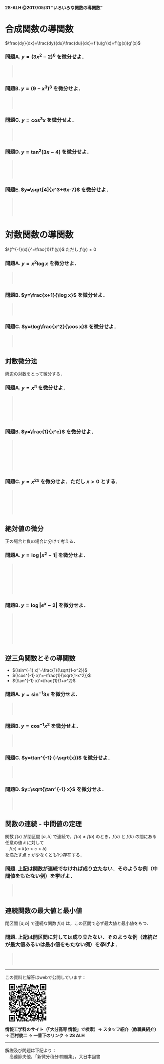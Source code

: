 
<!-- > pandoc main.md --mathjax -c ../../css/mathjax.css --include-in-header=../in-header.txt --include-before-body=../before-body.txt --include-after-body=../after-body.txt -s -o main.html -->

**2S-ALH @2017/05/31 “いろいろな関数の導関数”**

# 合成関数の導関数

$\frac{dy}{dx}=\frac{dy}{du}\frac{du}{dx}=f'(u)g'(x)=f'(g(x))g'(x)$

### 問題A. $y=(3x^2-2)^6$ を微分せよ．

>　  
>　

### 問題B. $y=(9-x^3)^3$ を微分せよ．

>　  
>　

### 問題C. $y=\cos^3 x$ を微分せよ．

>　  
>　

### 問題D. $y=\tan^2(3x-4)$ を微分せよ．

>　  
>　  
>　

<div style="page-break-before:always"></div>

### 問題E. $y=\sqrt[4]{x^3+6x-7}$ を微分せよ．

>　  
>　  
> 　

# 対数関数の導関数

$\{f^{-1}(x)\}'=\frac{1}{f'(y)}$ ただし $f'(y)\ne0$

### 問題A. $y=x^2\log x$ を微分せよ．

>　  
>　

### 問題B. $y=\frac{x+1}{\log x}$ を微分せよ．

>　  
>　

### 問題C. $y=\log\frac{x^2}{\cos x}$ を微分せよ．

>　  
>　

## 対数微分法

両辺の対数をとって微分する．

### 問題A. $y=x^\pi$ を微分せよ．

>　  
>　  
>　  
>　

### 問題B. $y=\frac{1}{x^e}$ を微分せよ．

>　  
>　  
>　  
>　  
>　

### 問題C. $y=x^{2x}$ を微分せよ．ただし $x>0$ とする．

>　  
>　  
>　  
>　

<div style="page-break-before:always"></div>

## 絶対値の微分

正の場合と負の場合に分けて考える．

### 問題A. $y=\log|x^2-1|$ を微分せよ．

>　  
>　  
>　  
>　  
>　

### 問題B. $y=\log|e^x-2|$ を微分せよ．

>　  
>　  
>　  
>　  
>　

<div style="page-break-before:always"></div>

## 逆三角関数とその導関数

- $(\sin^{-1} x)'=\frac{1}{\sqrt{1-x^2}}$
- $(\cos^{-1} x)'=-\frac{1}{\sqrt{1-x^2}}$
- $(\tan^{-1} x)'=\frac{1}{1+x^2}$

### 問題A. $y=\sin^{-1} 3x$ を微分せよ．

>　  
>　

### 問題B. $y=\cos^{-1} x^2$ を微分せよ．

>　  
>　

### 問題C. $y=\tan^{-1} (-\sqrt{x})$ を微分せよ．

>　  
>　

<div style="page-break-before:always"></div>

### 問題D. $y=\sqrt{\tan^{-1} x}$ を微分せよ．

>　  
>　  

<div style="page-break-before:always"></div>

## 関数の連続 - 中間値の定理

関数 $f(x)$ が閉区間 $[a,b]$ で連続で，$f(a)\ne f(b)$ のとき，$f(a)$ と $f(b)$ の間にある任意の値 $k$ に対して  
　$f(c)=k (a<c<b)$  
を満たす点 $c$ が少なくとも1つ存在する．

### 問題. 上記は関数が連続でなければ成り立たない．そのような例（中間値をもたない例）を挙げよ．

>　  
> 　

## 連続関数の最大値と最小値

閉区間 $[a,b]$ で連続な関数 $f(x)$ は，この区間で必ず最大値と最小値をもつ．

### 問題. 上記は開区間に対しては成り立たない．そのような例（連続だが最大値あるいは最小値をもたない例）を挙げよ．

>　  
> 　

<div style="page-break-before:always"></div>

---

この資料と解答はwebで公開しています：  
![](../QRcode.png)  
**情報工学科のサイト（「大分高専 情報」で検索）→ スタッフ紹介（教職員紹介） → 西村俊二 → 一番下のリンク → 2S ALH**

---

解説及び問題は下記より：  
　高遠節夫他，「新微分積分I問題集」，大日本図書
